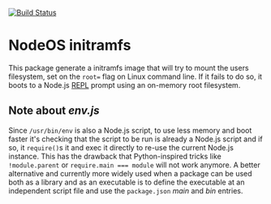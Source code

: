 [![Build Status](https://semaphoreci.com/api/v1/nodeos/nodeos-initramfs/branches/master/badge.svg)](https://semaphoreci.com/nodeos/nodeos-initramfs)

# NodeOS initramfs

This package generate a initramfs image that will try to mount the users
filesystem, set on the `root=` flag on Linux command line. If it fails to do so,
it boots to a Node.js [REPL](http://nodejs.org/api/repl.html) prompt using an
on-memory root filesystem.

## Note about *env.js*

Since `/usr/bin/env` is also a Node.js script, to use less memory and boot
faster it's checking that the script to be run is already a Node.js script and
if so, it `require()`s it and exec it directly to re-use the current Node.js
instance. This has the drawback that Python-inspired tricks like
`!module.parent` or `require.main === module` will not work anymore. A better
alternative and currently more widely used when a package can be used both as a
library and as an executable is to define the executable at an independent
script file and use the `package.json` *main* and *bin* entries.

